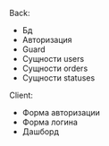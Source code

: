 Back:
- Бд
- Авторизация
- Guard
- Сущности users
- Сущности orders
- Сущности statuses

Client:
- Форма авторизации
- Форма логина
- Дашборд